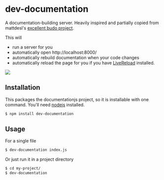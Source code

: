 # dev-documentation

A documentation-building server. Heavily inspired and partially copied from mattdesl's
[excellent budo project](https://github.com/mattdesl/budo).

This will

* run a server for you
* automatically open http://localhost:8000/
* automatically rebuild documentation when your code changes
* automatically reload the page for you if you have [LiveReload](http://livereload.com/) installed.

![](http://i.imgur.com/I0VFaha.gif)

## Installation

This packages the documentationjs project, so it is installable with
one command. You'll need [nodejs](https://nodejs.org/) installed.

```sh
$ npm install dev-documentation
```

## Usage

For a single file

```sh
$ dev-documentation index.js
```

Or just run it in a project directory

```sh
$ cd my-project/
$ dev-documentation
```
